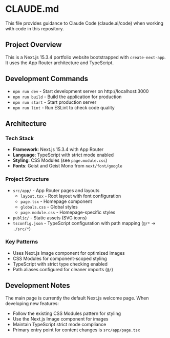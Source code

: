 # CLAUDE.md

This file provides guidance to Claude Code (claude.ai/code) when working with code in this repository.

## Project Overview

This is a Next.js 15.3.4 portfolio website bootstrapped with `create-next-app`. It uses the App Router architecture and TypeScript.

## Development Commands

- `npm run dev` - Start development server on http://localhost:3000
- `npm run build` - Build the application for production
- `npm run start` - Start production server
- `npm run lint` - Run ESLint to check code quality

## Architecture

### Tech Stack
- **Framework**: Next.js 15.3.4 with App Router
- **Language**: TypeScript with strict mode enabled
- **Styling**: CSS Modules (see `page.module.css`)
- **Fonts**: Geist and Geist Mono from `next/font/google`

### Project Structure
- `src/app/` - App Router pages and layouts
  - `layout.tsx` - Root layout with font configuration
  - `page.tsx` - Homepage component
  - `globals.css` - Global styles
  - `page.module.css` - Homepage-specific styles
- `public/` - Static assets (SVG icons)
- `tsconfig.json` - TypeScript configuration with path mapping (`@/*` → `./src/*`)

### Key Patterns
- Uses Next.js Image component for optimized images
- CSS Modules for component-scoped styling
- TypeScript with strict type checking enabled
- Path aliases configured for cleaner imports (`@/`)

## Development Notes

The main page is currently the default Next.js welcome page. When developing new features:
- Follow the existing CSS Modules pattern for styling
- Use the Next.js Image component for images
- Maintain TypeScript strict mode compliance
- Primary entry point for content changes is `src/app/page.tsx`